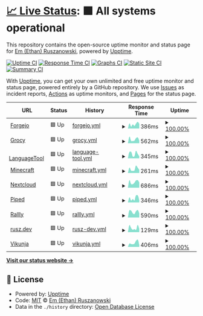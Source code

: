 # [📈 Live Status](https://ethanrusz.github.io/status): <!--live status--> **🟩 All systems operational**

This repository contains the open-source uptime monitor and status page for [Em (Ethan) Ruszanowski](https://rusz.dev), powered by [Upptime](https://github.com/upptime/upptime).

[![Uptime CI](https://github.com/ethanrusz/status/workflows/Uptime%20CI/badge.svg)](https://github.com/ethanrusz/status/actions?query=workflow%3A%22Uptime+CI%22)
[![Response Time CI](https://github.com/ethanrusz/status/workflows/Response%20Time%20CI/badge.svg)](https://github.com/ethanrusz/status/actions?query=workflow%3A%22Response+Time+CI%22)
[![Graphs CI](https://github.com/ethanrusz/status/workflows/Graphs%20CI/badge.svg)](https://github.com/ethanrusz/status/actions?query=workflow%3A%22Graphs+CI%22)
[![Static Site CI](https://github.com/ethanrusz/status/workflows/Static%20Site%20CI/badge.svg)](https://github.com/ethanrusz/status/actions?query=workflow%3A%22Static+Site+CI%22)
[![Summary CI](https://github.com/ethanrusz/status/workflows/Summary%20CI/badge.svg)](https://github.com/ethanrusz/status/actions?query=workflow%3A%22Summary+CI%22)

With [Upptime](https://upptime.js.org), you can get your own unlimited and free uptime monitor and status page, powered entirely by a GitHub repository. We use [Issues](https://github.com/ethanrusz/status/issues) as incident reports, [Actions](https://github.com/ethanrusz/status/actions) as uptime monitors, and [Pages](https://ethanrusz.github.io/status) for the status page.

<!--start: status pages-->
<!-- This summary is generated by Upptime (https://github.com/upptime/upptime) -->
<!-- Do not edit this manually, your changes will be overwritten -->
<!-- prettier-ignore -->
| URL | Status | History | Response Time | Uptime |
| --- | ------ | ------- | ------------- | ------ |
| <img alt="" src="https://icons.duckduckgo.com/ip3/git.beans.team.ico" height="13"> [Forgejo](https://git.beans.team) | 🟩 Up | [forgejo.yml](https://github.com/ethanrusz/status/commits/HEAD/history/forgejo.yml) | <details><summary><img alt="Response time graph" src="./graphs/forgejo/response-time-week.png" height="20"> 386ms</summary><br><a href="https://ethanrusz.github.io/status/history/forgejo"><img alt="Response time 422" src="https://img.shields.io/endpoint?url=https%3A%2F%2Fraw.githubusercontent.com%2Fethanrusz%2Fstatus%2FHEAD%2Fapi%2Fforgejo%2Fresponse-time.json"></a><br><a href="https://ethanrusz.github.io/status/history/forgejo"><img alt="24-hour response time 457" src="https://img.shields.io/endpoint?url=https%3A%2F%2Fraw.githubusercontent.com%2Fethanrusz%2Fstatus%2FHEAD%2Fapi%2Fforgejo%2Fresponse-time-day.json"></a><br><a href="https://ethanrusz.github.io/status/history/forgejo"><img alt="7-day response time 386" src="https://img.shields.io/endpoint?url=https%3A%2F%2Fraw.githubusercontent.com%2Fethanrusz%2Fstatus%2FHEAD%2Fapi%2Fforgejo%2Fresponse-time-week.json"></a><br><a href="https://ethanrusz.github.io/status/history/forgejo"><img alt="30-day response time 361" src="https://img.shields.io/endpoint?url=https%3A%2F%2Fraw.githubusercontent.com%2Fethanrusz%2Fstatus%2FHEAD%2Fapi%2Fforgejo%2Fresponse-time-month.json"></a><br><a href="https://ethanrusz.github.io/status/history/forgejo"><img alt="1-year response time 406" src="https://img.shields.io/endpoint?url=https%3A%2F%2Fraw.githubusercontent.com%2Fethanrusz%2Fstatus%2FHEAD%2Fapi%2Fforgejo%2Fresponse-time-year.json"></a></details> | <details><summary><a href="https://ethanrusz.github.io/status/history/forgejo">100.00%</a></summary><a href="https://ethanrusz.github.io/status/history/forgejo"><img alt="All-time uptime 99.88%" src="https://img.shields.io/endpoint?url=https%3A%2F%2Fraw.githubusercontent.com%2Fethanrusz%2Fstatus%2FHEAD%2Fapi%2Fforgejo%2Fuptime.json"></a><br><a href="https://ethanrusz.github.io/status/history/forgejo"><img alt="24-hour uptime 100.00%" src="https://img.shields.io/endpoint?url=https%3A%2F%2Fraw.githubusercontent.com%2Fethanrusz%2Fstatus%2FHEAD%2Fapi%2Fforgejo%2Fuptime-day.json"></a><br><a href="https://ethanrusz.github.io/status/history/forgejo"><img alt="7-day uptime 100.00%" src="https://img.shields.io/endpoint?url=https%3A%2F%2Fraw.githubusercontent.com%2Fethanrusz%2Fstatus%2FHEAD%2Fapi%2Fforgejo%2Fuptime-week.json"></a><br><a href="https://ethanrusz.github.io/status/history/forgejo"><img alt="30-day uptime 100.00%" src="https://img.shields.io/endpoint?url=https%3A%2F%2Fraw.githubusercontent.com%2Fethanrusz%2Fstatus%2FHEAD%2Fapi%2Fforgejo%2Fuptime-month.json"></a><br><a href="https://ethanrusz.github.io/status/history/forgejo"><img alt="1-year uptime 99.88%" src="https://img.shields.io/endpoint?url=https%3A%2F%2Fraw.githubusercontent.com%2Fethanrusz%2Fstatus%2FHEAD%2Fapi%2Fforgejo%2Fuptime-year.json"></a></details>
| <img alt="" src="https://icons.duckduckgo.com/ip3/grocy.beans.team.ico" height="13"> [Grocy](https://grocy.beans.team) | 🟩 Up | [grocy.yml](https://github.com/ethanrusz/status/commits/HEAD/history/grocy.yml) | <details><summary><img alt="Response time graph" src="./graphs/grocy/response-time-week.png" height="20"> 562ms</summary><br><a href="https://ethanrusz.github.io/status/history/grocy"><img alt="Response time 656" src="https://img.shields.io/endpoint?url=https%3A%2F%2Fraw.githubusercontent.com%2Fethanrusz%2Fstatus%2FHEAD%2Fapi%2Fgrocy%2Fresponse-time.json"></a><br><a href="https://ethanrusz.github.io/status/history/grocy"><img alt="24-hour response time 769" src="https://img.shields.io/endpoint?url=https%3A%2F%2Fraw.githubusercontent.com%2Fethanrusz%2Fstatus%2FHEAD%2Fapi%2Fgrocy%2Fresponse-time-day.json"></a><br><a href="https://ethanrusz.github.io/status/history/grocy"><img alt="7-day response time 562" src="https://img.shields.io/endpoint?url=https%3A%2F%2Fraw.githubusercontent.com%2Fethanrusz%2Fstatus%2FHEAD%2Fapi%2Fgrocy%2Fresponse-time-week.json"></a><br><a href="https://ethanrusz.github.io/status/history/grocy"><img alt="30-day response time 589" src="https://img.shields.io/endpoint?url=https%3A%2F%2Fraw.githubusercontent.com%2Fethanrusz%2Fstatus%2FHEAD%2Fapi%2Fgrocy%2Fresponse-time-month.json"></a><br><a href="https://ethanrusz.github.io/status/history/grocy"><img alt="1-year response time 647" src="https://img.shields.io/endpoint?url=https%3A%2F%2Fraw.githubusercontent.com%2Fethanrusz%2Fstatus%2FHEAD%2Fapi%2Fgrocy%2Fresponse-time-year.json"></a></details> | <details><summary><a href="https://ethanrusz.github.io/status/history/grocy">100.00%</a></summary><a href="https://ethanrusz.github.io/status/history/grocy"><img alt="All-time uptime 99.89%" src="https://img.shields.io/endpoint?url=https%3A%2F%2Fraw.githubusercontent.com%2Fethanrusz%2Fstatus%2FHEAD%2Fapi%2Fgrocy%2Fuptime.json"></a><br><a href="https://ethanrusz.github.io/status/history/grocy"><img alt="24-hour uptime 100.00%" src="https://img.shields.io/endpoint?url=https%3A%2F%2Fraw.githubusercontent.com%2Fethanrusz%2Fstatus%2FHEAD%2Fapi%2Fgrocy%2Fuptime-day.json"></a><br><a href="https://ethanrusz.github.io/status/history/grocy"><img alt="7-day uptime 100.00%" src="https://img.shields.io/endpoint?url=https%3A%2F%2Fraw.githubusercontent.com%2Fethanrusz%2Fstatus%2FHEAD%2Fapi%2Fgrocy%2Fuptime-week.json"></a><br><a href="https://ethanrusz.github.io/status/history/grocy"><img alt="30-day uptime 100.00%" src="https://img.shields.io/endpoint?url=https%3A%2F%2Fraw.githubusercontent.com%2Fethanrusz%2Fstatus%2FHEAD%2Fapi%2Fgrocy%2Fuptime-month.json"></a><br><a href="https://ethanrusz.github.io/status/history/grocy"><img alt="1-year uptime 99.93%" src="https://img.shields.io/endpoint?url=https%3A%2F%2Fraw.githubusercontent.com%2Fethanrusz%2Fstatus%2FHEAD%2Fapi%2Fgrocy%2Fuptime-year.json"></a></details>
| <img alt="" src="https://icons.duckduckgo.com/ip3/lt.beans.team.ico" height="13"> [LanguageTool](https://lt.beans.team/v2/languages) | 🟩 Up | [language-tool.yml](https://github.com/ethanrusz/status/commits/HEAD/history/language-tool.yml) | <details><summary><img alt="Response time graph" src="./graphs/language-tool/response-time-week.png" height="20"> 345ms</summary><br><a href="https://ethanrusz.github.io/status/history/language-tool"><img alt="Response time 338" src="https://img.shields.io/endpoint?url=https%3A%2F%2Fraw.githubusercontent.com%2Fethanrusz%2Fstatus%2FHEAD%2Fapi%2Flanguage-tool%2Fresponse-time.json"></a><br><a href="https://ethanrusz.github.io/status/history/language-tool"><img alt="24-hour response time 537" src="https://img.shields.io/endpoint?url=https%3A%2F%2Fraw.githubusercontent.com%2Fethanrusz%2Fstatus%2FHEAD%2Fapi%2Flanguage-tool%2Fresponse-time-day.json"></a><br><a href="https://ethanrusz.github.io/status/history/language-tool"><img alt="7-day response time 345" src="https://img.shields.io/endpoint?url=https%3A%2F%2Fraw.githubusercontent.com%2Fethanrusz%2Fstatus%2FHEAD%2Fapi%2Flanguage-tool%2Fresponse-time-week.json"></a><br><a href="https://ethanrusz.github.io/status/history/language-tool"><img alt="30-day response time 303" src="https://img.shields.io/endpoint?url=https%3A%2F%2Fraw.githubusercontent.com%2Fethanrusz%2Fstatus%2FHEAD%2Fapi%2Flanguage-tool%2Fresponse-time-month.json"></a><br><a href="https://ethanrusz.github.io/status/history/language-tool"><img alt="1-year response time 313" src="https://img.shields.io/endpoint?url=https%3A%2F%2Fraw.githubusercontent.com%2Fethanrusz%2Fstatus%2FHEAD%2Fapi%2Flanguage-tool%2Fresponse-time-year.json"></a></details> | <details><summary><a href="https://ethanrusz.github.io/status/history/language-tool">100.00%</a></summary><a href="https://ethanrusz.github.io/status/history/language-tool"><img alt="All-time uptime 99.88%" src="https://img.shields.io/endpoint?url=https%3A%2F%2Fraw.githubusercontent.com%2Fethanrusz%2Fstatus%2FHEAD%2Fapi%2Flanguage-tool%2Fuptime.json"></a><br><a href="https://ethanrusz.github.io/status/history/language-tool"><img alt="24-hour uptime 100.00%" src="https://img.shields.io/endpoint?url=https%3A%2F%2Fraw.githubusercontent.com%2Fethanrusz%2Fstatus%2FHEAD%2Fapi%2Flanguage-tool%2Fuptime-day.json"></a><br><a href="https://ethanrusz.github.io/status/history/language-tool"><img alt="7-day uptime 100.00%" src="https://img.shields.io/endpoint?url=https%3A%2F%2Fraw.githubusercontent.com%2Fethanrusz%2Fstatus%2FHEAD%2Fapi%2Flanguage-tool%2Fuptime-week.json"></a><br><a href="https://ethanrusz.github.io/status/history/language-tool"><img alt="30-day uptime 100.00%" src="https://img.shields.io/endpoint?url=https%3A%2F%2Fraw.githubusercontent.com%2Fethanrusz%2Fstatus%2FHEAD%2Fapi%2Flanguage-tool%2Fuptime-month.json"></a><br><a href="https://ethanrusz.github.io/status/history/language-tool"><img alt="1-year uptime 99.92%" src="https://img.shields.io/endpoint?url=https%3A%2F%2Fraw.githubusercontent.com%2Fethanrusz%2Fstatus%2FHEAD%2Fapi%2Flanguage-tool%2Fuptime-year.json"></a></details>
| <img alt="" src="https://icons.duckduckgo.com/ip3/horseplay.space.ico" height="13"> [Minecraft](https://horseplay.space) | 🟩 Up | [minecraft.yml](https://github.com/ethanrusz/status/commits/HEAD/history/minecraft.yml) | <details><summary><img alt="Response time graph" src="./graphs/minecraft/response-time-week.png" height="20"> 261ms</summary><br><a href="https://ethanrusz.github.io/status/history/minecraft"><img alt="Response time 308" src="https://img.shields.io/endpoint?url=https%3A%2F%2Fraw.githubusercontent.com%2Fethanrusz%2Fstatus%2FHEAD%2Fapi%2Fminecraft%2Fresponse-time.json"></a><br><a href="https://ethanrusz.github.io/status/history/minecraft"><img alt="24-hour response time 346" src="https://img.shields.io/endpoint?url=https%3A%2F%2Fraw.githubusercontent.com%2Fethanrusz%2Fstatus%2FHEAD%2Fapi%2Fminecraft%2Fresponse-time-day.json"></a><br><a href="https://ethanrusz.github.io/status/history/minecraft"><img alt="7-day response time 261" src="https://img.shields.io/endpoint?url=https%3A%2F%2Fraw.githubusercontent.com%2Fethanrusz%2Fstatus%2FHEAD%2Fapi%2Fminecraft%2Fresponse-time-week.json"></a><br><a href="https://ethanrusz.github.io/status/history/minecraft"><img alt="30-day response time 266" src="https://img.shields.io/endpoint?url=https%3A%2F%2Fraw.githubusercontent.com%2Fethanrusz%2Fstatus%2FHEAD%2Fapi%2Fminecraft%2Fresponse-time-month.json"></a><br><a href="https://ethanrusz.github.io/status/history/minecraft"><img alt="1-year response time 283" src="https://img.shields.io/endpoint?url=https%3A%2F%2Fraw.githubusercontent.com%2Fethanrusz%2Fstatus%2FHEAD%2Fapi%2Fminecraft%2Fresponse-time-year.json"></a></details> | <details><summary><a href="https://ethanrusz.github.io/status/history/minecraft">100.00%</a></summary><a href="https://ethanrusz.github.io/status/history/minecraft"><img alt="All-time uptime 99.76%" src="https://img.shields.io/endpoint?url=https%3A%2F%2Fraw.githubusercontent.com%2Fethanrusz%2Fstatus%2FHEAD%2Fapi%2Fminecraft%2Fuptime.json"></a><br><a href="https://ethanrusz.github.io/status/history/minecraft"><img alt="24-hour uptime 100.00%" src="https://img.shields.io/endpoint?url=https%3A%2F%2Fraw.githubusercontent.com%2Fethanrusz%2Fstatus%2FHEAD%2Fapi%2Fminecraft%2Fuptime-day.json"></a><br><a href="https://ethanrusz.github.io/status/history/minecraft"><img alt="7-day uptime 100.00%" src="https://img.shields.io/endpoint?url=https%3A%2F%2Fraw.githubusercontent.com%2Fethanrusz%2Fstatus%2FHEAD%2Fapi%2Fminecraft%2Fuptime-week.json"></a><br><a href="https://ethanrusz.github.io/status/history/minecraft"><img alt="30-day uptime 100.00%" src="https://img.shields.io/endpoint?url=https%3A%2F%2Fraw.githubusercontent.com%2Fethanrusz%2Fstatus%2FHEAD%2Fapi%2Fminecraft%2Fuptime-month.json"></a><br><a href="https://ethanrusz.github.io/status/history/minecraft"><img alt="1-year uptime 99.82%" src="https://img.shields.io/endpoint?url=https%3A%2F%2Fraw.githubusercontent.com%2Fethanrusz%2Fstatus%2FHEAD%2Fapi%2Fminecraft%2Fuptime-year.json"></a></details>
| <img alt="" src="https://icons.duckduckgo.com/ip3/cloud.beans.team.ico" height="13"> [Nextcloud](https://cloud.beans.team) | 🟩 Up | [nextcloud.yml](https://github.com/ethanrusz/status/commits/HEAD/history/nextcloud.yml) | <details><summary><img alt="Response time graph" src="./graphs/nextcloud/response-time-week.png" height="20"> 686ms</summary><br><a href="https://ethanrusz.github.io/status/history/nextcloud"><img alt="Response time 903" src="https://img.shields.io/endpoint?url=https%3A%2F%2Fraw.githubusercontent.com%2Fethanrusz%2Fstatus%2FHEAD%2Fapi%2Fnextcloud%2Fresponse-time.json"></a><br><a href="https://ethanrusz.github.io/status/history/nextcloud"><img alt="24-hour response time 1048" src="https://img.shields.io/endpoint?url=https%3A%2F%2Fraw.githubusercontent.com%2Fethanrusz%2Fstatus%2FHEAD%2Fapi%2Fnextcloud%2Fresponse-time-day.json"></a><br><a href="https://ethanrusz.github.io/status/history/nextcloud"><img alt="7-day response time 686" src="https://img.shields.io/endpoint?url=https%3A%2F%2Fraw.githubusercontent.com%2Fethanrusz%2Fstatus%2FHEAD%2Fapi%2Fnextcloud%2Fresponse-time-week.json"></a><br><a href="https://ethanrusz.github.io/status/history/nextcloud"><img alt="30-day response time 726" src="https://img.shields.io/endpoint?url=https%3A%2F%2Fraw.githubusercontent.com%2Fethanrusz%2Fstatus%2FHEAD%2Fapi%2Fnextcloud%2Fresponse-time-month.json"></a><br><a href="https://ethanrusz.github.io/status/history/nextcloud"><img alt="1-year response time 870" src="https://img.shields.io/endpoint?url=https%3A%2F%2Fraw.githubusercontent.com%2Fethanrusz%2Fstatus%2FHEAD%2Fapi%2Fnextcloud%2Fresponse-time-year.json"></a></details> | <details><summary><a href="https://ethanrusz.github.io/status/history/nextcloud">100.00%</a></summary><a href="https://ethanrusz.github.io/status/history/nextcloud"><img alt="All-time uptime 99.90%" src="https://img.shields.io/endpoint?url=https%3A%2F%2Fraw.githubusercontent.com%2Fethanrusz%2Fstatus%2FHEAD%2Fapi%2Fnextcloud%2Fuptime.json"></a><br><a href="https://ethanrusz.github.io/status/history/nextcloud"><img alt="24-hour uptime 100.00%" src="https://img.shields.io/endpoint?url=https%3A%2F%2Fraw.githubusercontent.com%2Fethanrusz%2Fstatus%2FHEAD%2Fapi%2Fnextcloud%2Fuptime-day.json"></a><br><a href="https://ethanrusz.github.io/status/history/nextcloud"><img alt="7-day uptime 100.00%" src="https://img.shields.io/endpoint?url=https%3A%2F%2Fraw.githubusercontent.com%2Fethanrusz%2Fstatus%2FHEAD%2Fapi%2Fnextcloud%2Fuptime-week.json"></a><br><a href="https://ethanrusz.github.io/status/history/nextcloud"><img alt="30-day uptime 100.00%" src="https://img.shields.io/endpoint?url=https%3A%2F%2Fraw.githubusercontent.com%2Fethanrusz%2Fstatus%2FHEAD%2Fapi%2Fnextcloud%2Fuptime-month.json"></a><br><a href="https://ethanrusz.github.io/status/history/nextcloud"><img alt="1-year uptime 99.93%" src="https://img.shields.io/endpoint?url=https%3A%2F%2Fraw.githubusercontent.com%2Fethanrusz%2Fstatus%2FHEAD%2Fapi%2Fnextcloud%2Fuptime-year.json"></a></details>
| <img alt="" src="https://icons.duckduckgo.com/ip3/piped.beans.team.ico" height="13"> [Piped](https://piped.beans.team) | 🟩 Up | [piped.yml](https://github.com/ethanrusz/status/commits/HEAD/history/piped.yml) | <details><summary><img alt="Response time graph" src="./graphs/piped/response-time-week.png" height="20"> 346ms</summary><br><a href="https://ethanrusz.github.io/status/history/piped"><img alt="Response time 293" src="https://img.shields.io/endpoint?url=https%3A%2F%2Fraw.githubusercontent.com%2Fethanrusz%2Fstatus%2FHEAD%2Fapi%2Fpiped%2Fresponse-time.json"></a><br><a href="https://ethanrusz.github.io/status/history/piped"><img alt="24-hour response time 343" src="https://img.shields.io/endpoint?url=https%3A%2F%2Fraw.githubusercontent.com%2Fethanrusz%2Fstatus%2FHEAD%2Fapi%2Fpiped%2Fresponse-time-day.json"></a><br><a href="https://ethanrusz.github.io/status/history/piped"><img alt="7-day response time 346" src="https://img.shields.io/endpoint?url=https%3A%2F%2Fraw.githubusercontent.com%2Fethanrusz%2Fstatus%2FHEAD%2Fapi%2Fpiped%2Fresponse-time-week.json"></a><br><a href="https://ethanrusz.github.io/status/history/piped"><img alt="30-day response time 294" src="https://img.shields.io/endpoint?url=https%3A%2F%2Fraw.githubusercontent.com%2Fethanrusz%2Fstatus%2FHEAD%2Fapi%2Fpiped%2Fresponse-time-month.json"></a><br><a href="https://ethanrusz.github.io/status/history/piped"><img alt="1-year response time 287" src="https://img.shields.io/endpoint?url=https%3A%2F%2Fraw.githubusercontent.com%2Fethanrusz%2Fstatus%2FHEAD%2Fapi%2Fpiped%2Fresponse-time-year.json"></a></details> | <details><summary><a href="https://ethanrusz.github.io/status/history/piped">100.00%</a></summary><a href="https://ethanrusz.github.io/status/history/piped"><img alt="All-time uptime 99.89%" src="https://img.shields.io/endpoint?url=https%3A%2F%2Fraw.githubusercontent.com%2Fethanrusz%2Fstatus%2FHEAD%2Fapi%2Fpiped%2Fuptime.json"></a><br><a href="https://ethanrusz.github.io/status/history/piped"><img alt="24-hour uptime 100.00%" src="https://img.shields.io/endpoint?url=https%3A%2F%2Fraw.githubusercontent.com%2Fethanrusz%2Fstatus%2FHEAD%2Fapi%2Fpiped%2Fuptime-day.json"></a><br><a href="https://ethanrusz.github.io/status/history/piped"><img alt="7-day uptime 100.00%" src="https://img.shields.io/endpoint?url=https%3A%2F%2Fraw.githubusercontent.com%2Fethanrusz%2Fstatus%2FHEAD%2Fapi%2Fpiped%2Fuptime-week.json"></a><br><a href="https://ethanrusz.github.io/status/history/piped"><img alt="30-day uptime 100.00%" src="https://img.shields.io/endpoint?url=https%3A%2F%2Fraw.githubusercontent.com%2Fethanrusz%2Fstatus%2FHEAD%2Fapi%2Fpiped%2Fuptime-month.json"></a><br><a href="https://ethanrusz.github.io/status/history/piped"><img alt="1-year uptime 99.93%" src="https://img.shields.io/endpoint?url=https%3A%2F%2Fraw.githubusercontent.com%2Fethanrusz%2Fstatus%2FHEAD%2Fapi%2Fpiped%2Fuptime-year.json"></a></details>
| <img alt="" src="https://icons.duckduckgo.com/ip3/rallly.beans.team.ico" height="13"> [Rallly](https://rallly.beans.team) | 🟩 Up | [rallly.yml](https://github.com/ethanrusz/status/commits/HEAD/history/rallly.yml) | <details><summary><img alt="Response time graph" src="./graphs/rallly/response-time-week.png" height="20"> 590ms</summary><br><a href="https://ethanrusz.github.io/status/history/rallly"><img alt="Response time 535" src="https://img.shields.io/endpoint?url=https%3A%2F%2Fraw.githubusercontent.com%2Fethanrusz%2Fstatus%2FHEAD%2Fapi%2Frallly%2Fresponse-time.json"></a><br><a href="https://ethanrusz.github.io/status/history/rallly"><img alt="24-hour response time 772" src="https://img.shields.io/endpoint?url=https%3A%2F%2Fraw.githubusercontent.com%2Fethanrusz%2Fstatus%2FHEAD%2Fapi%2Frallly%2Fresponse-time-day.json"></a><br><a href="https://ethanrusz.github.io/status/history/rallly"><img alt="7-day response time 590" src="https://img.shields.io/endpoint?url=https%3A%2F%2Fraw.githubusercontent.com%2Fethanrusz%2Fstatus%2FHEAD%2Fapi%2Frallly%2Fresponse-time-week.json"></a><br><a href="https://ethanrusz.github.io/status/history/rallly"><img alt="30-day response time 577" src="https://img.shields.io/endpoint?url=https%3A%2F%2Fraw.githubusercontent.com%2Fethanrusz%2Fstatus%2FHEAD%2Fapi%2Frallly%2Fresponse-time-month.json"></a><br><a href="https://ethanrusz.github.io/status/history/rallly"><img alt="1-year response time 541" src="https://img.shields.io/endpoint?url=https%3A%2F%2Fraw.githubusercontent.com%2Fethanrusz%2Fstatus%2FHEAD%2Fapi%2Frallly%2Fresponse-time-year.json"></a></details> | <details><summary><a href="https://ethanrusz.github.io/status/history/rallly">100.00%</a></summary><a href="https://ethanrusz.github.io/status/history/rallly"><img alt="All-time uptime 99.90%" src="https://img.shields.io/endpoint?url=https%3A%2F%2Fraw.githubusercontent.com%2Fethanrusz%2Fstatus%2FHEAD%2Fapi%2Frallly%2Fuptime.json"></a><br><a href="https://ethanrusz.github.io/status/history/rallly"><img alt="24-hour uptime 100.00%" src="https://img.shields.io/endpoint?url=https%3A%2F%2Fraw.githubusercontent.com%2Fethanrusz%2Fstatus%2FHEAD%2Fapi%2Frallly%2Fuptime-day.json"></a><br><a href="https://ethanrusz.github.io/status/history/rallly"><img alt="7-day uptime 100.00%" src="https://img.shields.io/endpoint?url=https%3A%2F%2Fraw.githubusercontent.com%2Fethanrusz%2Fstatus%2FHEAD%2Fapi%2Frallly%2Fuptime-week.json"></a><br><a href="https://ethanrusz.github.io/status/history/rallly"><img alt="30-day uptime 100.00%" src="https://img.shields.io/endpoint?url=https%3A%2F%2Fraw.githubusercontent.com%2Fethanrusz%2Fstatus%2FHEAD%2Fapi%2Frallly%2Fuptime-month.json"></a><br><a href="https://ethanrusz.github.io/status/history/rallly"><img alt="1-year uptime 99.93%" src="https://img.shields.io/endpoint?url=https%3A%2F%2Fraw.githubusercontent.com%2Fethanrusz%2Fstatus%2FHEAD%2Fapi%2Frallly%2Fuptime-year.json"></a></details>
| <img alt="" src="https://icons.duckduckgo.com/ip3/rusz.dev.ico" height="13"> [rusz.dev](https://rusz.dev) | 🟩 Up | [rusz-dev.yml](https://github.com/ethanrusz/status/commits/HEAD/history/rusz-dev.yml) | <details><summary><img alt="Response time graph" src="./graphs/rusz-dev/response-time-week.png" height="20"> 129ms</summary><br><a href="https://ethanrusz.github.io/status/history/rusz-dev"><img alt="Response time 133" src="https://img.shields.io/endpoint?url=https%3A%2F%2Fraw.githubusercontent.com%2Fethanrusz%2Fstatus%2FHEAD%2Fapi%2Frusz-dev%2Fresponse-time.json"></a><br><a href="https://ethanrusz.github.io/status/history/rusz-dev"><img alt="24-hour response time 193" src="https://img.shields.io/endpoint?url=https%3A%2F%2Fraw.githubusercontent.com%2Fethanrusz%2Fstatus%2FHEAD%2Fapi%2Frusz-dev%2Fresponse-time-day.json"></a><br><a href="https://ethanrusz.github.io/status/history/rusz-dev"><img alt="7-day response time 129" src="https://img.shields.io/endpoint?url=https%3A%2F%2Fraw.githubusercontent.com%2Fethanrusz%2Fstatus%2FHEAD%2Fapi%2Frusz-dev%2Fresponse-time-week.json"></a><br><a href="https://ethanrusz.github.io/status/history/rusz-dev"><img alt="30-day response time 147" src="https://img.shields.io/endpoint?url=https%3A%2F%2Fraw.githubusercontent.com%2Fethanrusz%2Fstatus%2FHEAD%2Fapi%2Frusz-dev%2Fresponse-time-month.json"></a><br><a href="https://ethanrusz.github.io/status/history/rusz-dev"><img alt="1-year response time 132" src="https://img.shields.io/endpoint?url=https%3A%2F%2Fraw.githubusercontent.com%2Fethanrusz%2Fstatus%2FHEAD%2Fapi%2Frusz-dev%2Fresponse-time-year.json"></a></details> | <details><summary><a href="https://ethanrusz.github.io/status/history/rusz-dev">100.00%</a></summary><a href="https://ethanrusz.github.io/status/history/rusz-dev"><img alt="All-time uptime 100.00%" src="https://img.shields.io/endpoint?url=https%3A%2F%2Fraw.githubusercontent.com%2Fethanrusz%2Fstatus%2FHEAD%2Fapi%2Frusz-dev%2Fuptime.json"></a><br><a href="https://ethanrusz.github.io/status/history/rusz-dev"><img alt="24-hour uptime 100.00%" src="https://img.shields.io/endpoint?url=https%3A%2F%2Fraw.githubusercontent.com%2Fethanrusz%2Fstatus%2FHEAD%2Fapi%2Frusz-dev%2Fuptime-day.json"></a><br><a href="https://ethanrusz.github.io/status/history/rusz-dev"><img alt="7-day uptime 100.00%" src="https://img.shields.io/endpoint?url=https%3A%2F%2Fraw.githubusercontent.com%2Fethanrusz%2Fstatus%2FHEAD%2Fapi%2Frusz-dev%2Fuptime-week.json"></a><br><a href="https://ethanrusz.github.io/status/history/rusz-dev"><img alt="30-day uptime 100.00%" src="https://img.shields.io/endpoint?url=https%3A%2F%2Fraw.githubusercontent.com%2Fethanrusz%2Fstatus%2FHEAD%2Fapi%2Frusz-dev%2Fuptime-month.json"></a><br><a href="https://ethanrusz.github.io/status/history/rusz-dev"><img alt="1-year uptime 100.00%" src="https://img.shields.io/endpoint?url=https%3A%2F%2Fraw.githubusercontent.com%2Fethanrusz%2Fstatus%2FHEAD%2Fapi%2Frusz-dev%2Fuptime-year.json"></a></details>
| <img alt="" src="https://icons.duckduckgo.com/ip3/todo.beans.team.ico" height="13"> [Vikunja](https://todo.beans.team) | 🟩 Up | [vikunja.yml](https://github.com/ethanrusz/status/commits/HEAD/history/vikunja.yml) | <details><summary><img alt="Response time graph" src="./graphs/vikunja/response-time-week.png" height="20"> 406ms</summary><br><a href="https://ethanrusz.github.io/status/history/vikunja"><img alt="Response time 328" src="https://img.shields.io/endpoint?url=https%3A%2F%2Fraw.githubusercontent.com%2Fethanrusz%2Fstatus%2FHEAD%2Fapi%2Fvikunja%2Fresponse-time.json"></a><br><a href="https://ethanrusz.github.io/status/history/vikunja"><img alt="24-hour response time 363" src="https://img.shields.io/endpoint?url=https%3A%2F%2Fraw.githubusercontent.com%2Fethanrusz%2Fstatus%2FHEAD%2Fapi%2Fvikunja%2Fresponse-time-day.json"></a><br><a href="https://ethanrusz.github.io/status/history/vikunja"><img alt="7-day response time 406" src="https://img.shields.io/endpoint?url=https%3A%2F%2Fraw.githubusercontent.com%2Fethanrusz%2Fstatus%2FHEAD%2Fapi%2Fvikunja%2Fresponse-time-week.json"></a><br><a href="https://ethanrusz.github.io/status/history/vikunja"><img alt="30-day response time 307" src="https://img.shields.io/endpoint?url=https%3A%2F%2Fraw.githubusercontent.com%2Fethanrusz%2Fstatus%2FHEAD%2Fapi%2Fvikunja%2Fresponse-time-month.json"></a><br><a href="https://ethanrusz.github.io/status/history/vikunja"><img alt="1-year response time 333" src="https://img.shields.io/endpoint?url=https%3A%2F%2Fraw.githubusercontent.com%2Fethanrusz%2Fstatus%2FHEAD%2Fapi%2Fvikunja%2Fresponse-time-year.json"></a></details> | <details><summary><a href="https://ethanrusz.github.io/status/history/vikunja">100.00%</a></summary><a href="https://ethanrusz.github.io/status/history/vikunja"><img alt="All-time uptime 99.88%" src="https://img.shields.io/endpoint?url=https%3A%2F%2Fraw.githubusercontent.com%2Fethanrusz%2Fstatus%2FHEAD%2Fapi%2Fvikunja%2Fuptime.json"></a><br><a href="https://ethanrusz.github.io/status/history/vikunja"><img alt="24-hour uptime 100.00%" src="https://img.shields.io/endpoint?url=https%3A%2F%2Fraw.githubusercontent.com%2Fethanrusz%2Fstatus%2FHEAD%2Fapi%2Fvikunja%2Fuptime-day.json"></a><br><a href="https://ethanrusz.github.io/status/history/vikunja"><img alt="7-day uptime 100.00%" src="https://img.shields.io/endpoint?url=https%3A%2F%2Fraw.githubusercontent.com%2Fethanrusz%2Fstatus%2FHEAD%2Fapi%2Fvikunja%2Fuptime-week.json"></a><br><a href="https://ethanrusz.github.io/status/history/vikunja"><img alt="30-day uptime 100.00%" src="https://img.shields.io/endpoint?url=https%3A%2F%2Fraw.githubusercontent.com%2Fethanrusz%2Fstatus%2FHEAD%2Fapi%2Fvikunja%2Fuptime-month.json"></a><br><a href="https://ethanrusz.github.io/status/history/vikunja"><img alt="1-year uptime 99.88%" src="https://img.shields.io/endpoint?url=https%3A%2F%2Fraw.githubusercontent.com%2Fethanrusz%2Fstatus%2FHEAD%2Fapi%2Fvikunja%2Fuptime-year.json"></a></details>

<!--end: status pages-->

[**Visit our status website →**](https://ethanrusz.github.io/status)

## 📄 License

- Powered by: [Upptime](https://github.com/upptime/upptime)
- Code: [MIT](./LICENSE) © [Em (Ethan) Ruszanowski](https://rusz.dev)
- Data in the `./history` directory: [Open Database License](https://opendatacommons.org/licenses/odbl/1-0/)
